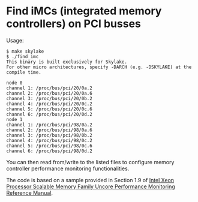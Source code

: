 # Find iMCs (integrated memory controllers) on PCI busses
Usage:
```
$ make skylake
$ ./find_imc
This binary is built exclusively for Skylake.
For other micro architectures, specify -DARCH (e.g. -DSKYLAKE) at the compile time.

node 0
channel 1: /proc/bus/pci/20/0a.2
channel 2: /proc/bus/pci/20/0a.6
channel 3: /proc/bus/pci/20/0b.2
channel 4: /proc/bus/pci/20/0c.2
channel 5: /proc/bus/pci/20/0c.6
channel 6: /proc/bus/pci/20/0d.2
node 1
channel 1: /proc/bus/pci/98/0a.2
channel 2: /proc/bus/pci/98/0a.6
channel 3: /proc/bus/pci/98/0b.2
channel 4: /proc/bus/pci/98/0c.2
channel 5: /proc/bus/pci/98/0c.6
channel 6: /proc/bus/pci/98/0d.2
```

You can then read from/write to the listed files to configure memory controller performance monitoring functionalities.

The code is based on a sample provided in Section 1.9 of [Intel Xeon Processor Scalable Memory Family Uncore Performance Monitoring Reference Manual](https://software.intel.com/en-us/download/intel-xeon-processor-scalable-memory-family-uncore-performance-monitoring-reference-manual).
